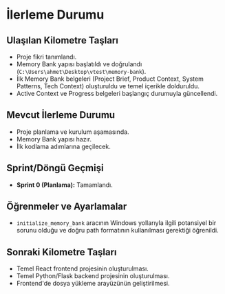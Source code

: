 # İlerleme Durumu

## Ulaşılan Kilometre Taşları
- Proje fikri tanımlandı.
- Memory Bank yapısı başlatıldı ve doğrulandı (`C:\Users\ahmet\Desktop\vtest\memory-bank`).
- İlk Memory Bank belgeleri (Project Brief, Product Context, System Patterns, Tech Context) oluşturuldu ve temel içerikle dolduruldu.
- Active Context ve Progress belgeleri başlangıç durumuyla güncellendi.

## Mevcut İlerleme Durumu
- Proje planlama ve kurulum aşamasında.
- Memory Bank yapısı hazır.
- İlk kodlama adımlarına geçilecek.

## Sprint/Döngü Geçmişi
- **Sprint 0 (Planlama):** Tamamlandı.

## Öğrenmeler ve Ayarlamalar
- `initialize_memory_bank` aracının Windows yollarıyla ilgili potansiyel bir sorunu olduğu ve doğru path formatının kullanılması gerektiği öğrenildi.

## Sonraki Kilometre Taşları
- Temel React frontend projesinin oluşturulması.
- Temel Python/Flask backend projesinin oluşturulması.
- Frontend'de dosya yükleme arayüzünün geliştirilmesi.
